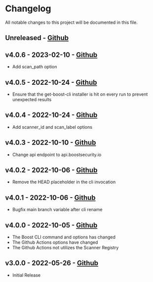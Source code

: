 # Changelog

All notable changes to this project will be documented in this file.

## Unreleased - [Github](https://github.com/boostsecurityio/boostsec-scanner-github/compare/v4.0.6..HEAD)

## v4.0.6 - 2023-02-10 - [Github](https://github.com/boostsecurityio/boostsec-scanner-github/compare/v4.0.5...v4.0.6)

- Add scan\_path option

## v4.0.5 - 2022-10-24 - [Github](https://github.com/boostsecurityio/boostsec-scanner-github/compare/v4.0.4...v4.0.5)

- Ensure that the get-boost-cli installer is hit on every run to prevent unexpected results

## v4.0.4 - 2022-10-24 - [Github](https://github.com/boostsecurityio/boostsec-scanner-github/compare/v4.0.3...v4.0.4)

- Add scanner\_id and scan\_label options

## v4.0.3 - 2022-10-10 - [Github](https://github.com/boostsecurityio/boostsec-scanner-github/compare/v4.0.2...v4.0.3)

- Change api endpoint to api.boostsecurity.io

## v4.0.2 - 2022-10-06 - [Github](https://github.com/boostsecurityio/boostsec-scanner-github/compare/v4.0.1...v4.0.2)

- Remove the HEAD placeholder in the cli invocation

## v4.0.1 - 2022-10-06 - [Github](https://github.com/boostsecurityio/boostsec-scanner-github/compare/v4.0.0...v4.0.1)

- Bugfix main branch variable after cli rename

## v4.0.0 - 2022-10-05 - [Github](https://github.com/boostsecurityio/boostsec-scanner-github/compare/v3.0.0...v4.0.0)

- The Boost CLI command and options has changed
- The Github Actions options have changed
- The Github Actions not utilizes the Scanner Registry

## v3.0.0 - 2022-05-26 - [Github](https://github.com/boostsecurityio/boostsec-scanner-github/releases/tag/v3.0.0)

- Initial Release
